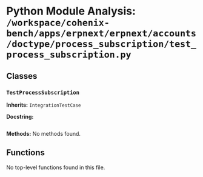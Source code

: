 # Python Module Analysis: `/workspace/cohenix-bench/apps/erpnext/erpnext/accounts/doctype/process_subscription/test_process_subscription.py`

## Classes

### `TestProcessSubscription`
**Inherits:** `IntegrationTestCase`


**Docstring:**
```

```

**Methods:**
No methods found.




## Functions

No top-level functions found in this file.

